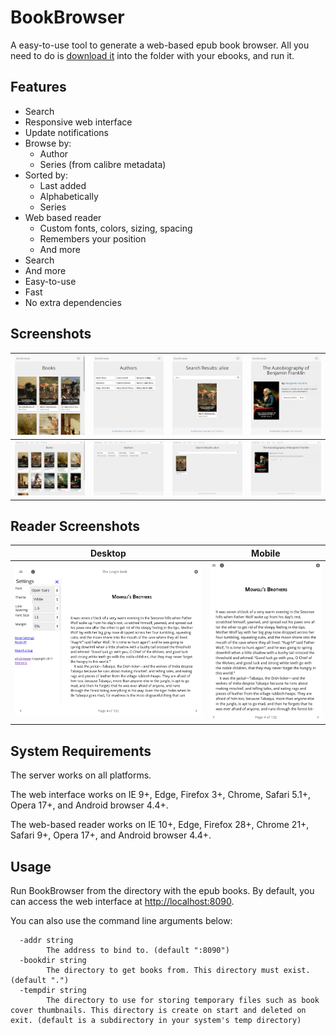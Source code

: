 # BookBrowser
A easy-to-use tool to generate a web-based epub book browser. All you need to do is [download it](https://github.com/geek1011/BookBrowser/releases/latest) into the folder with your ebooks, and run it.

## Features
- Search
- Responsive web interface
- Update notifications
- Browse by:
    - Author
    - Series (from calibre metadata)
- Sorted by:
    - Last added
    - Alphabetically
    - Series
- Web based reader
    - Custom fonts, colors, sizing, spacing
    - Remembers your position
    - And more
- Search
- And more
- Easy-to-use
- Fast
- No extra dependencies

## Screenshots

| ![](screenshots/books-mobile.png) | ![](screenshots/authors-mobile.png) | ![](screenshots/search-mobile.png) | ![](screenshots/book-mobile.png) |
| --- | --- | --- | --- |
| ![](screenshots/books-desktop.png) | ![](screenshots/authors-desktop.png) | ![](screenshots/search-desktop.png) | ![](screenshots/book-desktop.png) |

## Reader Screenshots

| Desktop | Mobile |
| --- | --- |
| ![](screenshots/reader-desktop.png) | ![](screenshots/reader-mobile.png) |

## System Requirements
The server works on all platforms.

The web interface works on IE 9+, Edge, Firefox 3+, Chrome, Safari 5.1+, Opera 17+, and Android browser 4.4+.

The web-based reader works on IE 10+, Edge, Firefox 28+, Chrome 21+, Safari 9+, Opera 17+, and Android browser 4.4+.

## Usage
Run BookBrowser from the directory with the epub books. By default, you can access the web interface at [http://localhost:8090](http://localhost:8090).

You can also use the command line arguments below:

````
  -addr string
    	The address to bind to. (default ":8090")
  -bookdir string
    	The directory to get books from. This directory must exist. (default ".")
  -tempdir string
    	The directory to use for storing temporary files such as book cover thumbnails. This directory is create on start and deleted on exit. (default is a subdirectory in your system's temp directory)
````
